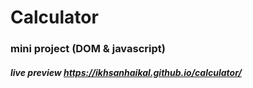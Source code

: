 # Calculator

### mini project (DOM & javascript)

##### live preview https://ikhsanhaikal.github.io/calculator/
